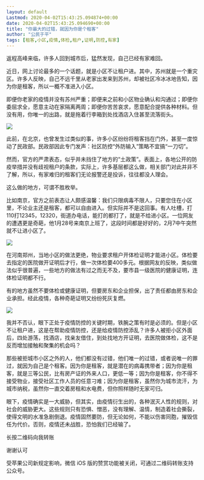 ```yaml
---
layout: default
Lastmod: 2020-04-02T15:43:25.094874+00:00
date: 2020-04-02T15:43:25.094690+00:00
title: "你最大的过错，就因为你是个租客"
author: "公民于平"
tags: [租客,小区,疫情,体检,租户,证明,防控,有家]
---
```


返程高峰来临，许多人回到城市后，猛然发现，自己已经有家难回。

近日，网上讨论最多的一个话题，就是小区不让租户进。其中，苏州就是一个重灾区。许多人反映，自己不远千里从老家出发来到苏州，却被社区冷冰冰地告知，因为你是租客，所以一概不准进入小区。

即便你老家的疫情并没有苏州严重；即便来之前和小区物业确认和沟通过；即便你委屈求全，愿意主动在家隔离两周；即便你苦苦哀求，愿意配合提供各种材料。但没有用，你唯一的出路，就是拖着行李箱到处找酒店入住甚至流落街头。

![](https://images.weserv.nl/?url=https%3A//mmbiz.qpic.cn/mmbiz_jpg/yNludic3jpunbR1TQfnSzAMhMnK4URibY2pTJo3ibAXKwFcXjDOu54rXTZico2FRumKxsicvMrHJSyxVl5wVHobTXTQ/640%3Fwx_fmt%3Djpeg)

此前，在北京，也曾发生过类似的事，许多小区纷纷将租客挡在门外，甚至一度惊动了民政部。民政部因此专门发声：社区防控“外防输入”策略不宜搞“一刀切”。

然而，官方的严肃表态，似乎并未挡住了地方的“土政策”。表面上，各地公开的防疫举措并没有歧视租户的条款，实际上，许多基层都这么做，相关部门对此并非不了解，所以，有家难归的租客们无论报警还是投诉，往往都没人理会。

这么做的地方，可谓不胜枚举。

比如南京，官方之前表态让人颇感温馨：我们只限病毒不限人，只要您住在小区里，不论业主还是租客，都可以自由进入。但实际并不是这回事。有人吐槽，打110打12345，12320，街道办电话，能打的都打了，就是不给进小区。一位网友的遭遇更是奇葩，他1月28号来南京上班了，这段时间都是好好的，2月7中午突然就不让进小区了。

![](https://images.weserv.nl/?url=https%3A//mmbiz.qpic.cn/mmbiz_jpg/yNludic3jpunbR1TQfnSzAMhMnK4URibY22icphBARowQHZoYLtYsWMcxJvR2daNmVjMKeMCBdAKvR1CxMxx8iarUw/640%3Fwx_fmt%3Djpeg)

在河南郑州，当地小区的做法更绝，物业要求租户开体检证明才能进小区。体检要去指定的医院做开证明后才行，做一次体检要400多元。根据网友的反映，类似做法似乎很普遍，一些地方的做法有过之而无不及，要市县一级医院的健康证明，连体检证明都不行。

有的地方虽然不要体检或健康证明，但要房东和企业担保，出了责任都由房东和企业承担。经此疫情，各种奇葩证明又纷纷死灰复燃。

![](https://images.weserv.nl/?url=https%3A//mmbiz.qpic.cn/mmbiz_jpg/yNludic3jpunbR1TQfnSzAMhMnK4URibY2PFrjzgLHrhj8SEGXZibVSCJTkm2jRqjEu6nTInWj1vbhSa1rvIF32cA/640%3Fwx_fmt%3Djpeg)

我并不否认，眼下正处于疫情防控的关键时期，铁腕之策有时是必须的。但是小区不让租户进，这是在帮助疫情防控，还是给疫情防控添乱？许多人被拒小区外面后，四处游荡，找酒店，找亲友借住，到处找地方开证明，去医院做体检，这不是反而增加接触和聚集的机会吗？

那些被拒城市小区之外的人，他们都没有过错，他们唯一的过错，或者说唯一的罪过，就因为自己是个租客。因为你是租客，就是潜在的病毒携带者；因为你是租客，就是三等公民，比有房产证的外来人口，更低一等；因为你是租客，你不得不接受物业，接受社区工作人员的任意刁难；因为你是租客，虽然你为城市流汗，为城市纳税，虽然你一直交着房租和水电费，但你照样随时无家可归。

眼下，疫情确实是一大威胁，但其实，由疫情衍生出的，各种泯灭人性的规则，对社会的威胁更大。这些规则只有恐惧、憎恶，没有理解、温情，制造着社会撕裂，使得文明的水准急剧倒退。疫情固然要防，但无论如何，不能以伤害同胞，摧毁信任为代价。否则，疫情还未战胜，恐怕我们已经输了。

长按二维码向我转账

谢谢认可

受苹果公司新规定影响，微信 iOS 版的赞赏功能被关闭，可通过二维码转账支持公众号。

